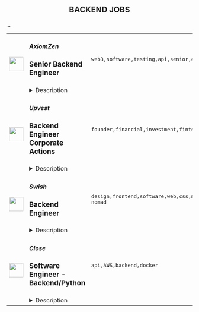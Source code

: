 <div align="center"><h2>BACKEND JOBS</h2></div><table><tr>
                <td width="100" height="100" rowspan="2">
                    <img src="https://remoteok.com/assets/img/jobs/b35170da07e96dabbdac488f467b86211664522168.peg" width="38px" height="auto">
                </td>
                <td width="300">
                    <h5>AxiomZen</h5>
                    <h3>Senior Backend Engineer</h3>
                </td>
                <td width="300">
                    <code>web3,software,testing,api,senior,engineer,backend</code>
                </td>
                <td width="200">
                <text>2 days ago</text>
                </td>
                <td width="100" rowspan="2">
                <a href="https://remoteOK.com/remote-jobs/remote-senior-backend-engineer-axiomzen-125814" align="right" target="_blank">Apply</a>
                </td>
            </tr>
            <tr>
                <td colspan="3">
                <details><summary>Description</summary>
                <div>Weâre looking for a Senior Backend Engineer who wants to design, build and own a next-generation custodial & non-custodial wallet for web3. You will join Dapper Platform ****with the mission to make web3 accessible and onboard ONE BILLION users to the Flow blockchain.</div><div>You can expect to bring to life the next generation web3 user experience. You have an opportunity to work on different aspects of a wallet - accounts, custody, fraud, and payments - alongside what will be one of the best, if not the best, team youâve been a part of.</div><div>Every member of our team shares a common vision: to create the future we want to live in. We need the right people to help us realize that vision.</div><p>What weâll accomplish together:</p><p></p><li>Make every user interaction with our product a delightful and polished experience.</li><li>Contribute to the ideation, technical design, implementation, and testing of product features.</li><li>Improve technical skills and share knowledge with the rest of the team.</li><li>Adopt best practices in software development and refine our workflow.</li><li>Ship features with the users in mind and strive to provide them with a great experience.</li><li>Identify areas where our technical stack can be improved, prioritize them with the team, and contribute to their implementation.</li><p>A little about you:</p><p></p><li>Familiar with our commonly used technology choices (Golang, Node, Javascript)</li><li>Understands the deployment process, and is comfortable with Docker, containers, and Kubernetes</li><li>Familiarity with event-driven architectures, Kafka, and comfortable with eventual consistency</li><li>Has a strong understanding of the application and API security</li><p></p><div><br></div><div><br></div><div><b>More about Dapper Labs:</b></div><div><br></div><div>Dapper Labs is the world's first blockchain entertainment company. We are the creators of industry-leading experiences including CryptoKitties and NBA Top Shot, as well as Dapper Wallet â the simplest way to manage your assets and use the blockchain. We are also the original developers behind Flow, a new decentralized blockchain designed from the ground up for scalability and ease of use.</div><div><br></div><div>Our mission at Dapper Labs is to make the world a more accessible and enjoyable place through consumer adoption of decentralized technologies.</div><div><br></div><div>We have raised over $600M from leading and notable investors including Andreessen Horowitz, Coatue, Union Square Ventures, Venrock, Google Ventures (GV), Samsung, and the founders of Dreamworks, Reddit, Coinbase, Zynga, and AngelList, among others. Dapper Labsâ current studio partners include the NBA and NBPA, the NFL-PA, Ubisoft, Warner Music, Turner, Dr. Seuss, Genies, and the UFC, as well as 100+ others.</div><div><br></div><div>Visit our website to learn even more about Dapper Labs, including <a href="https://www.dapperlabs.com/careers#benefits" class="postings-link" rel="noopener noreferrer nofollow">information about benefits and perks</a>.</div><div><br></div><div><span style="font-size:10px;">#LIremote</span></div><p><figure><iframe style="width:500px;height:281px;" src="//youtube.com/embed/Vvp75OCtwa0" frameborder="0" allowfullscreen=""></iframe></figure></p><br/><br/>Please mention the word **FAVOUR** and tag RNTIuMy4yMzAuMTEz when applying to show you read the job post completely (#RNTIuMy4yMzAuMTEz). This is a beta feature to avoid spam applicants. Companies can search these words to find applicants that read this and see they're human.
                </details>
                </td>
            </tr>,<tr>
                <td width="100" height="100" rowspan="2">
                    <img src="https://remoteok.com/assets/img/jobs/c04899a9ff0b55ec14084ce8e8cae0681664522199.jpg" width="38px" height="auto">
                </td>
                <td width="300">
                    <h5>Upvest</h5>
                    <h3>Backend Engineer Corporate Actions</h3>
                </td>
                <td width="300">
                    <code>founder,financial,investment,fintech,postgresql,api,reliability,go,engineer,backend</code>
                </td>
                <td width="200">
                <text>2 days ago</text>
                </td>
                <td width="100" rowspan="2">
                <a href="https://remoteOK.com/remote-jobs/remote-backend-engineer-corporate-actions-upvest-125839" align="right" target="_blank">Apply</a>
                </td>
            </tr>
            <tr>
                <td colspan="3">
                <details><summary>Description</summary>
                <p>Weâre looking for fintech enthusiasts to join us in creating the financial infrastructure of tomorrow. Weâre building the first European Investment API to enable any financial institution to offer a broad range of investment products in their apps. Our view is backed by Europe's largest tech VCs (Earlybird, Notion Capital, Partech, HV Capital, ABN AMRO Ventures) by renowned fintech entrepreneurs (including <a target="_blank" href="https://www.linkedin.com/in/ACoAAA5D6LAB1cJ1GBRZ8whwsc6ZI78kDf1Ulx0" rel="noopener noreferrer nofollow">Maximilian Tayenthal</a>, founder of N26, and <a target="_blank" href="https://www.linkedin.com/in/ACoAAAAAH8AB8C9RXofd6q-Ux6PSMs23ahwpU8U" rel="noopener noreferrer nofollow">Felix Haas</a>, founder of IDnow) and Bessemer Venture Partners in the USA.<br></p><p>Weâre based in Berlin but would consider <strong>hiring</strong> <strong>remotely</strong> for this role. If you do want to move to Berlin though, weâre happy to support your relocation.</p><p>At Upvest, our vision is <strong>to make investing as easy as spending money</strong>. By enabling any business to offer investment opportunities, our goal is to empower anyone to invest. Today, we count 100+ talented people from 20 different countries.<br></p><p><strong>Your mission:</strong></p><p>We are seeking a backend engineer with a product mindset. Your tasks include everything from working together with the team to find out the best ways to solve the problem at hand to implementing and developing the functionality further.<br></p><p><strong>Team's mission</strong></p><p>Corporate actions, such as dividends, stocks splits and mergers, are one of the key elements of the investments. The Corporate Actions team owns (you guessed it!) the corporate actions domain, and is responsible for building and maintaining the relevant functions. As the product is growing a lot, the team needs to prioritise what to build next, while keeping the functionalities extendable.Â </p><p><strong>This role will give you the opportunity to:</strong></p><ul>
<li><p>Designing and building fault-tolerant, horizontally scalable systems using Microservice architecture powered by Docker, Kubernetes, LinkerD service mesh, and Kong as a Gateway</p></li>
<li><p>Building event-driven applications using Kafka</p></li>
<li><p>Working on different aspects of our API-product portfolio</p></li>
<li><p>Developing data processing and storing mechanisms</p></li>
<li><p>Working on improving the reliability of our API tools, as well as developing innovative new tools</p></li>
<li><p>Working with an agile methodology with flexible processes</p></li>
<li><p>Working with cutting edge technologies (Go is the primary language) without legacy codebase</p></li>
<li><p>Learn what it is like to work in a growing FinTech startup, and gain understanding of the corporate actions domain</p></li>
</ul><p><strong>What youâll bring:</strong></p><ul>
<li><p>Prior experience with distributed systems</p></li>
<li><p>Experience in Go (or willingness to make Go your day-to-day language)</p></li>
<li><p>Fluency with SQL databases such as PostgreSQL (transaction isolation, performance optimization)</p></li>
</ul><ul>
<li><p>Fluency with event-driven architecture and concurrent algorithms</p></li>
<li><p>Being proactive in learning new stacks and having a high sense of ownership</p></li>
</ul><p><strong>Itâs nice if you have:</strong></p><ul>
<li><p>Experience with Investment products or Fintech domain in general is a big plus</p></li>
<li><p>Experience in event-driven architectures, event streaming and event sourcing systems.</p></li>
<li><p>Experience with Docker, k8s, understanding principles of a service mesh</p></li>
<li><p>Experience with Monitoring and Tracing using Datadog or other modern observability tools</p></li>
</ul><ul></ul><p><strong>Why Upvest?</strong></p><ul> <li>We're working on solving a hard problem: fixing the European securities financial infrastructure that empowers more people to be able to invest. You have the opportunity to contribute to this change.</li> <li>We invest in you. From access to a personal coach, development budget and plenty of opportunities to grow in your role.</li> <li>We take hiring seriously with a strong focus on keeping a high bar when interviewing (equally important is that we hire decent people, who are passionate about their craft and helping us achieve our shared mission).</li> <li>While we're not quite fully-remote, we are committed to being a flexible employer, as we understand you don't have to be in the office to do your best work.</li> <li>We live a culture of empowerment, trust (that we hire the best people and get out of their way) and openness (there's a greater advantage in sharing information than keeping it to ourselves).</li> </ul><p><strong>Our values:</strong><br></p><ul> <li> <strong>Learn and grow. </strong>We aim high to shape our future. We give and request honest feedback knowing that we develop together. Progression over Perfection.</li> <li> <strong>Team first. </strong>We make it easy for others. We value our differences and are open to others' opinions. We win and celebrate together! Team over Egos.</li> <li> <strong>Own the outcome. </strong>Whether we win or we lose, we stand together. We are proactive and get the job done. Outcome over Process.</li> <li> <strong>Tell the story. </strong>We always start with the <em>why</em>. We share knowledge to empower others. Transparency over Complexity.</li> </ul><br/><br/>Please mention the word **SNAZZY** and tag RNTIuMy4yMzAuMTEz when applying to show you read the job post completely (#RNTIuMy4yMzAuMTEz). This is a beta feature to avoid spam applicants. Companies can search these words to find applicants that read this and see they're human.
                </details>
                </td>
            </tr>,<tr>
                <td width="100" height="100" rowspan="2">
                    <img src="https://remoteok.com/assets/img/jobs/3334c034f94baf8e58efec2365f609541664522157.png" width="38px" height="auto">
                </td>
                <td width="300">
                    <h5>Swish</h5>
                    <h3>Backend Engineer</h3>
                </td>
                <td width="300">
                    <code>design,frontend,software,web,css,mobile,lead,analytics,engineer,engineering,backend,digital nomad</code>
                </td>
                <td width="200">
                <text>2 days ago</text>
                </td>
                <td width="100" rowspan="2">
                <a href="https://remoteOK.com/remote-jobs/remote-backend-engineer-swish-125805" align="right" target="_blank">Apply</a>
                </td>
            </tr>
            <tr>
                <td colspan="3">
                <details><summary>Description</summary>
                <div><span style="font-size:12pt;">The Engineering team at Swish is looking for talented Backend Engineers to create fast, scalable server infrastructures with a focus on the best possible user experiences. You will work closely with a talented team of designers, engineers, and product managers who design, implement and ship mission-critical features. You have prior experience developing high quality backend architecture and are excited about doing that at a company that is transforming the way enterprises run their businesses with a tech-focused, mobile-first mindset. You want to have productive technical discussions with a bias towards analytics and user feedback and contribute to the continuous improvement of our web and mobile experiences.</span></div><div><br></div><div><span style="font-size:12pt;">We are looking for individuals who are passionate about the latest technologies and can lead the design and development of scalable applications. A successful candidate will bring deep analytical ability, software engineering expertise, and the ability to deliver results within a fast-moving, agile environment.</span></div><div><br></div><div><b style="font-size:18px;">Our Stack</b></div><div><br></div><div><span style="font-size:12pt;">â¢ Frontend: React, Redux, ES6, ESLint, CSS Modules, Sass, Babel, Webpack, Flow, Jest</span></div><div><span style="font-size:12pt;">â¢ Backend: Node</span></div><div><span style="font-size:12pt;">â¢ Framework: Express, Next, Meteor</span></div><div><span style="font-size:12pt;">â¢ Datastore: MongoDB, Redis</span></div><div><span style="font-size:12pt;">â¢ Container: Docker</span></div><div><span style="font-size:12pt;">â¢ Hosting: AWS, Heroku</span></div><div><br></div><div><b style="font-size:18px;">A Typical Week</b></div><div><br></div><div><span style="font-size:12pt;">â¢ You'll brainstorm with product managers and designers to conceptualize new features.</span></div><div>â¢ <span style="font-size:12pt;">You'll collaborate with frontend engineers to build new features for a client.</span>
</div><div><span style="font-size:12pt;">â¢ You'll learn about new technologies and discuss potential solutions to problems.</span></div><div><span style="font-size:12pt;">â¢ You'll help our skilled support team triage bugs and troubleshoot production issues.</span></div><div><span style="font-size:12pt;">â¢ You'll mentor other engineers and deeply review code.</span></div><div><br></div><div><b style="font-size:18px;">Requirements</b></div><div><br></div><div><span style="font-size:12pt;">You'll be tasked with developing server infrastructures and applying them at scale to our projects. We look for the following attributes in candidates:</span></div><div><br></div><div><span style="font-size:12pt;">â¢ Strong communication skills.</span></div><div><span style="font-size:12pt;">â¢ Work across disciplines with team members from frontend, backend, design, and product.</span></div><div><span style="font-size:12pt;">â¢ Actively participate in product decisions and improve our development workflow.</span></div><div><span style="font-size:12pt;">â¢ 3+ years of relevant work experience building production server infrastructures, ideally using our stack.Experience with measuring and improving server response times in different conditions and environments.</span></div><div><span style="font-size:12pt;">â¢ Experience with unit and integration testing, continuous integration and deployment workflows.</span></div><div><span style="font-size:12pt;">â¢ Experience with developing REST APIs and integrating third-party APIs.</span></div><div><br></div><div><span style="font-size:12pt;">In all cases, you should be motivated by a desire to solve the most important problems and obtain unprecedented results and eager to push your methods to their maximal performance.</span></div><div><br></div><div><b style="font-size:18px;">Bonus Points</b></div><div><br></div><div><span style="font-size:12pt;">â¢ Degree in STEM field, especially software engineering or computer science related.</span></div><div><span style="font-size:12pt;">â¢ Interested in emerging technology such as machine learning and blockchain.</span></div><div><span style="font-size:12pt;">â¢ Track record of migrating legacy infrastructure to modern stacks.</span></div><div><span style="font-size:12pt;">â¢ Experience in small startÂ­up environments helping large enterprises.</span></div><div><span style="font-size:12pt;">â¢ Experience working with a team, especially a distributed team.</span></div><div><br></div><div><b style="font-size:18px;">About Swish </b></div><div><br></div><div>
<span style="font-size:12pt;">Launched in February 2013, </span><b style="font-size:12pt;"><a href="http://www.swishlabs.com/" class="postings-link" rel="noopener noreferrer nofollow">Swish</a></b><span style="font-size:12pt;"> is a fast-growing business with an innovative working culture and teams spanned across the world with teams in Toronto, San Francisco, Berlin, Auckland, Bruxelles, Medellin, and more. </span>
</div><div><br></div><div><span style="font-size:12pt;">We create products for successful business using cutting-edge technologies: Blockchain, Machine Learning, and Apps Dev. Working with Swish puts you in contact with prestigious brands, wherever your base is. We are a 100% remote-work company because we believe it is everyoneâs choice to live and work the way they prefer.</span></div><div><br></div><div><span style="font-size:12pt;">Work is organized in sprints Â - 2 weeks periods to which, as a member of our talent community, you choose to commit. You always have the choice to accept or decline a sprint, or take-on multiple sprints simultaneously. </span></div><div><br></div><div><span style="font-size:12pt;">We let members choose what suits them best depending on their current situation: family, travel, studies, finance. We know life is not linear and we respect the humans behind the screens. </span></div><div><br></div><div>
<span style="font-size:12pt;">Our work ethic relies on six core values: Transparency, Directness, Meritocracy, Autonomy, Responsibility, </span><span style="font-size:16px;">Continuous</span><span style="font-size:12pt;"> Learning.</span>
</div><div><br></div><div><span style="font-size:12pt;">Ensuring a diverse and inclusive workplace where we learn from each other is core to our values. We welcome people of different backgrounds, experiences, abilities, and perspectives. We are an equal opportunity employer and a fun place to work. </span></div><div><br></div><div><span style="font-size:12pt;">Join the future of work today.</span></div><div><br></div><br/><br/>Please mention the word **TRENDY** and tag RNTIuMy4yMzAuMTEz when applying to show you read the job post completely (#RNTIuMy4yMzAuMTEz). This is a beta feature to avoid spam applicants. Companies can search these words to find applicants that read this and see they're human.
                </details>
                </td>
            </tr>,<tr>
                <td width="100" height="100" rowspan="2">
                    <img src="https://remotive.com/job/1368332/logo" width="38px" height="auto">
                </td>
                <td width="300">
                    <h5>Close</h5>
                    <h3>Software Engineer - Backend/Python</h3>
                </td>
                <td width="300">
                    <code>api,AWS,backend,docker</code>
                </td>
                <td width="200">
                <text>7 days ago</text>
                </td>
                <td width="100" rowspan="2">
                <a href="https://remotive.com/remote-jobs/software-dev/software-engineer-backend-python-1368332" align="right" target="_blank">Apply</a>
                </td>
            </tr>
            <tr>
                <td colspan="3">
                <details><summary>Description</summary>
                <p><strong> About Us </strong></p>
<p>At <a href="https://close.com/" rel="nofollow">Close</a>, we're building the sales communication platform of the future. With our roots as the very first sales CRM to include built-in calling, we're leading the industry toward eliminating manual processes and helping companies to close more deals(faster). Since our founding in 2013, we've grown to become a profitable, 100% globally distributed team of 50+ high-performing, happy people that are dedicated to building a product our customers love. </p>
<p> </p>
<p> Our backend <a href="https://stackshare.io/close-crm/close" rel="nofollow">tech stack</a> currently consists of Python Flask web apps with our <a href="https://github.com/closeio/tasktiger" rel="nofollow">TaskTiger</a> scheduler handling many of the backend asynchronous task processing chores. Our data stores include MongoDB, Postgres, Elasticsearch, and Redis. The underlying infrastructure runs on AWS using a combination of managed services like RDS and ElasticCache and non-managed services running on EC2 instances. All of our compute runs through CI/CD pipelines that build Docker images, run automated tests and deploy to our Kubernetes clusters. Our backend primarily serves a well-documented <a href="https://developer.close.com/" rel="nofollow">public API</a> that our front-end JavaScript app consumes. Our infrastructure is heavily automated using AWS tools, Terraform, and Ansible. </p>
<p> </p>
<p> We open sourcing our code and ideas on <a href="https://github.com/closeio" rel="nofollow">our GitHub</a> and on <a href="https://making.close.com" rel="nofollow">The Making of Close</a>, our behind-the-scenes Product &amp; Engineering blog.Check out our projects like <a href="https://github.com/closeio/socketshark" rel="nofollow">SocketShark</a>, <a href="https://github.com/closeio/tasktiger" rel="nofollow">TaskTiger</a>, <a href="https://github.com/closeio/limitlion" rel="nofollow">LimitLion</a> and <a href="https://github.com/closeio/ciso8601" rel="nofollow">ciso8601</a>. </p>
<p><br><br></p>
<p><strong>About You </strong></p>
<p>We're looking for an experienced full-time (or part-time) Software Engineer to join our engineering team. Someone who has a solid understanding of web technologies and wants to help design, implement, launch, and scale major systems and user-facing features. </p>
<p> </p>
<p>You should have senior level experience (~5 years) building modern back-end systems, with at least 3 years of that experience using Python. </p>
<p> </p>
<p>You have hands on production experience woking with MongoDB, PostgreSQL, Elasticsearch, or similar data stores. You have significant experience designing, scaling, debugging, and optimizing systems to make them fast and reliable. You have experience participating in code reviews and providing overall code quality suggestions to help maintain the structure and quality of the codebase. You care about the craftsmanship of the code and systems you produce. </p>
<p> </p>
<p>You’re comfortable working in a fast-paced environment with a small and talented team where you're supported in your efforts to grow professionally. You are able to manage your time well, communicate effectively and collaborate in a fully distributed team. </p>
<p> </p>
<p>You are located in an American or European time zone. </p>
<p><br><br></p>
<p><strong>Bonus points if you have...</strong></p>
<ul style="margin-left: 2em; padding-left: 0px; color: #555659; white-space: pre-wrap;">
<li style="margin: 0px; padding: 0px;">Contributed open source code related to our tech stack</li>
<li style="margin: 0px; padding: 0px;">Led small project teams building and launching features</li>
<li style="margin: 0px; padding: 0px;">Built B2B SaaS products</li>
<li style="margin: 0px; padding: 0px;">Experience with sales or sales tools</li>
</ul>
<p> </p>
<p><span style="color: #555659;"><strong><span style="white-space: pre-wrap;">Come help us with projects like...</span><br></strong></span></p>
<ul style="margin-left: 2em; padding-left: 0px; color: #555659; white-space: pre-wrap;">
<li style="margin: 0px; padding: 0px;">Conceiving, designing, building, and launching new user-facing features</li>
<li style="margin: 0px; padding: 0px;">Improving the performance and scalability of our GraphQL and <a class="postings-link" href="https://developer.close.com/" rel="nofollow" style="color: #969799; text-decoration: underline;">REST</a> API.</li>
<li style="margin: 0px; padding: 0px;">Improving how we <a class="postings-link" href="https://close.com/emailing/" rel="nofollow" style="color: #969799; text-decoration: underline;">sync</a> millions of sales emails and calendar events each month</li>
<li style="margin: 0px; padding: 0px;">Working with Twilio's API, WebSockets, and WebRTC to improve our <a class="postings-link" href="https://close.com/calling/" rel="nofollow" style="color: #969799; text-decoration: underline;">calling features</a></li>
<li style="margin: 0px; padding: 0px;">Building user-facing analytics features that provide actionable insights based on sales activity data</li>
<li style="margin: 0px; padding: 0px;">Improving our Elasticsearch-backed powerful <a class="postings-link" href="https://close.com/search/" rel="nofollow" style="color: #969799; text-decoration: underline;">search features</a></li>
<li style="margin: 0px; padding: 0px;">Improving our internal messaging infrastructure using streaming technologies like Kafka and Redis </li>
<li style="margin: 0px; padding: 0px;">Building new and enhancing existing integrations with other SaaS platforms like Google’s G Suite, Zapier, and Web Conferencing providers</li>
</ul>
<p> </p>
<p><span style="color: #555659;"><span style="white-space: pre-wrap;"><strong>Why work with us?</strong></span><br></span></p>
<ul style="margin-left: 2em; padding-left: 0px; color: #555659; white-space: pre-wrap;">
<li style="margin: 0px; padding: 0px;"><a class="postings-link" href="https://www.youtube.com/watch?v=ZbyGnLhtj0o&amp;feature=youtu.be" rel="nofollow" style="color: #969799; text-decoration: underline;">Culture video</a> 💚</li>
<li style="margin: 0px; padding: 0px;">100% remote company <em>(we believe in trust and autonomy)</em></li>
<li style="margin: 0px; padding: 0px;">Choose between working 5 days/wk (standard full-time) or 4 days/wk @ 80% pay</li>
<li style="margin: 0px; padding: 0px;"><a class="postings-link" href="https://www.youtube.com/watch?v=gKjyXMz-q-Q&amp;feature=youtu.be" rel="nofollow" style="color: #969799; text-decoration: underline;">Annual team retreats</a> ✈️</li>
<li style="margin: 0px; padding: 0px;">Quarterly virtual summits</li>
<li style="margin: 0px; padding: 0px;">5 weeks PTO + Winter Holiday Break</li>
<li style="margin: 0px; padding: 0px;">2 additional PTO days every year with the company</li>
<li style="margin: 0px; padding: 0px;">1 month paid sabbatical every 5 years</li>
<li style="margin: 0px; padding: 0px;">Co-working stipend</li>
<li style="margin: 0px; padding: 0px;">Paid parental leave</li>
<li style="margin: 0px; padding: 0px;">Medical, Dental, Vision with HSA option (US residents)</li>
<li style="margin: 0px; padding: 0px;">401k matching at 6% (US residents)</li>
<li style="margin: 0px; padding: 0px;">Dependent care FSA (US residents)</li>
<li style="margin: 0px; padding: 0px;">Contributor to <a class="postings-link" href="https://stripe.com/climate" rel="nofollow" style="color: #969799; text-decoration: underline;">Stripe's climate</a> initiative 🌍❤️ </li>
<li style="margin: 0px; padding: 0px;"><a class="postings-link" href="https://close.io/about/" rel="nofollow" style="color: #969799; text-decoration: underline;">Our story and team</a> 🚀</li>
</ul>
<p> </p>
<p>At Close, everyone has a voice. We encourage transparency and practice a mature approach to the work-place. In general, we don’t have strict policies, we have guidelines. Work/life harmony is an important part of our business - we believe you bring your best to work when you practice self-care (whatever that looks like for you).   </p>
<p> </p>
<p>We come from 16 countries located in 5 of the 7 continents -- looking at you Antarctica and Australia ;-) ….. We’re a collection of talented humans rich in diverse backgrounds, lifestyles, and cultures. Every year we meet up somewhere around the world to spend time with one another. These gatherings are an opportunity to strengthen the social fiber of our global community. </p>
<p> </p>
<p>Our team is growing in more ways than one - we’ve recently launched 17 babies (and counting!). Unanimously, our favorite and most impactful value is “Build a house you want to live in.” We strive to make decisions that are authentic for our people and help our customers become more successful. </p>
<p> </p>
<p><em>Our application process was designed to promote equitable and unbiased hiring practices. We ask a small series of questions that are similar to what would be asked in the first interview. This helps us learn more about you right from the start so please be sure to answer each question thoughtfully. Each application will receive two screens by two different reviewers. Regardless of fit, you will hear back from us letting you know if we'll be moving forward. </em></p>
<img src="https://remotive.com/job/track/1368332/blank.gif?source=public_api" alt=""/>
                </details>
                </td>
            </tr></table>